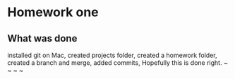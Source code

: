 # Homework one
## What was done
installed git on Mac, created projects folder, created a homework folder, created a branch and merge, added commits, Hopefully this is done right.
~
~
~
~
